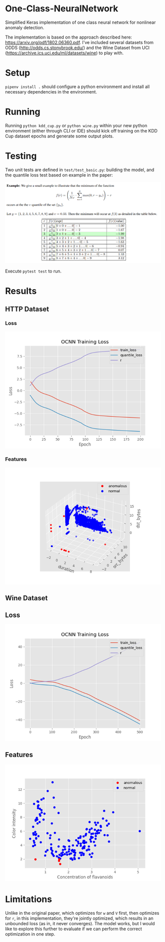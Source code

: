 # One-Class-NeuralNetwork
Simplified Keras implementation of one class neural network for nonlinear anomaly detection. 

The implementation is based on the approach described here: https://arxiv.org/pdf/1802.06360.pdf. I've included several datasets from ODDS (http://odds.cs.stonybrook.edu/) and the Wine Dataset from UCI (https://archive.ics.uci.edu/ml/datasets/wine) to play with.

# Setup

`pipenv install .` should configure a python environment and install all necessary dependencies in the environment. 

# Running

Running `python kdd_cup.py` or `python wine.py` within your new python environment (either through CLI or IDE) should kick off training on the KDD Cup dataset epochs and generate some output plots.

# Testing

Two unit tests are defined in `test/test_basic.py`: building the model, and the quantile loss test based on example in the paper:

![alt text](https://github.com/danielenricocahall/One-Class-NeuralNetwork/blob/master/Figures/test_case.png)

Execute `pytest test` to run.

# Results

## HTTP Dataset ##

### Loss ###

![alt text](https://github.com/danielenricocahall/One-Class-NeuralNetwork/blob/master/figures/loss_http.png)


### Features ###
![alt_text](https://github.com/danielenricocahall/One-Class-NeuralNetwork/blob/master/figures/feat_http.png)


## Wine Dataset ###

## Loss ##
![alt text](https://github.com/danielenricocahall/One-Class-NeuralNetwork/blob/master/figures/wine_loss.png)


## Features ##
![alt text](https://github.com/danielenricocahall/One-Class-NeuralNetwork/blob/master/figures/wine_clusters.png)


# Limitations
Unlike in the original paper, which optimizes for `w` and `V` first, then optimizes for `r`, in this implementation, they're jointly optimized, which results in an unbounded loss (as in, it never converges). The model works, but I would like to explore this further to evaluate if we can perform the correct optimization in one step.
